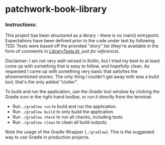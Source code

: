 # patchwork-book-library

### Instructions:
This project has been structured as a library - there is no main() entrypoint. Expectations have been defined prior to
the code under test by following TDD. Tests were based off the provided "story" list (they're available in the form of
comments in [LibraryTests.kt](lib/src/test/kotlin/com/caiodorn/book/library/LibraryTests.kt), *just for reference*).

Disclaimer: I am not very well-versed in Kotlin, but I tried my best to at least come up with something that is easy to
follow, and hopefully clean. As requested I came up with something very basic that satisfies the aforementioned stories. 
The only thing I couldn't get away with was a build tool, that's the only added "clutter".

To build and run the application, use the *Gradle* tool window by clicking the Gradle icon in the right-hand toolbar,
or run it directly from the terminal:

* Run `./gradlew run` to build and run the application.
* Run `./gradlew build` to only build the application.
* Run `./gradlew check` to run all checks, including tests.
* Run `./gradlew clean` to clean all build outputs.

Note the usage of the Gradle Wrapper (`./gradlew`).
This is the suggested way to use Gradle in production projects.

